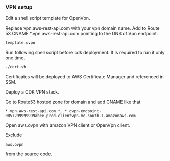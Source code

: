 ### VPN setup

Edit a shell script template for OpenVpn.

Replace vpn.aws-rest-api.com with your vpn domain name. Add to Route 53 CNAME *.vpn.aws-rest-api.com pointing to the DNS of Vpn endpoint.

```
template.ovpn 
```

Run following shell script before cdk deployment. It is required to run it only one time.

```
./cert.sh
```

Certificates will be deployed to AWS Certificate Manager and referenced in SSM.

Deploy a CDK VPN stack.

Go to Route53 hosted zone for domain and add CNAME like that

```
*.vpn.aws-rest-api.com *. *.cvpn-endpoint-0857299999999abee.prod.clientvpn.me-south-1.amazonaws.com
```

Open aws.ovpn with amazon VPN client or OpenVpn client.

Exclude

```
aws.ovpn
```

from the source code.

